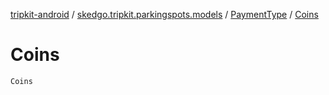 [tripkit-android](../../index.md) / [skedgo.tripkit.parkingspots.models](../index.md) / [PaymentType](index.md) / [Coins](./-coins.md)

# Coins

`Coins`